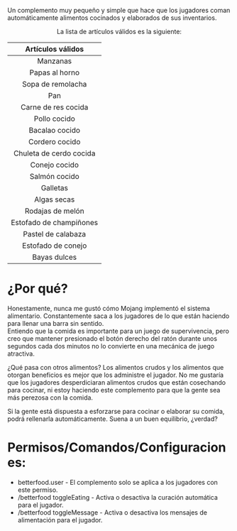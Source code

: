 Un complemento muy pequeño y simple que hace que los jugadores coman automáticamente alimentos cocinados y elaborados de sus inventarios.

<div align="center">

La lista de artículos válidos es la siguiente:

</div>

|    Artículos válidos     |
|:------------------:|
|       Manzanas       |
|   Papas al horno    |
|    Sopa de remolacha   |
|       Pan        |
|    Carne de res cocida    |
|   Pollo cocido   |
|     Bacalao cocido     |
|   Cordero cocido    |
|  Chuleta de cerdo cocida  |
|   Conejo cocido    |
|   Salmón cocido    |
|      Galletas       |
|    Algas secas     |
|    Rodajas de melón    |
|   Estofado de champiñones    |
|    Pastel de calabaza     |
|    Estofado de conejo     |
|   Bayas dulces    |

# ¿Por qué?

Honestamente, nunca me gustó cómo Mojang implementó el sistema alimentario. Constantemente saca a los jugadores de lo que están haciendo para llenar una barra sin sentido. 
<br>Entiendo que la comida es importante para un juego de supervivencia, pero creo que mantener presionado el botón derecho del ratón durante unos segundos cada dos minutos no lo convierte en una mecánica de juego atractiva.





¿Qué pasa con otros alimentos?
Los alimentos crudos y los alimentos que otorgan beneficios es mejor que los administre el jugador. No me gustaría que los jugadores desperdiciaran alimentos crudos que están cosechando para cocinar, ni estoy haciendo este complemento para que la gente sea más perezosa con la comida. 

Si la gente está dispuesta a esforzarse para cocinar o elaborar su comida, podrá rellenarla automáticamente. Suena a un buen equilibrio, ¿verdad?

# Permisos/Comandos/Configuraciones:

- betterfood.user - El complemento solo se aplica a los jugadores con este permiso.
- /betterfood toggleEating - Activa o desactiva la curación automática para el jugador.
- /betterfood toggleMessage - Activa o desactiva los mensajes de alimentación para el jugador.
